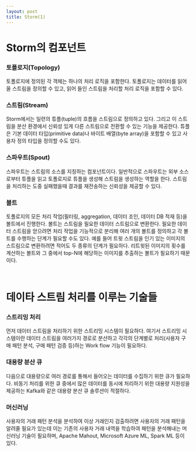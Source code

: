 ```yaml
---
layout: post
title: Storm(1)
---
```


# Storm의 컴포넌트

### 토폴로지(Topology)
토폴로지에 정의된 각 객체는 하나의 처리 로직을 포함한다. 토폴로지는 데이터를 읽어올 스트림을 정의할 수 있고, 읽어 들인 스트림을 처리할 처리 로직을 포함할 수 있다.

### 스트림(Stream)
Storm에서는 일련의 튜플(tuple)의 흐름을 스트림으로 정의하고 있다. 그리고 이 스트림을 분산 환경에서 신뢰성 있게 다른 스트림으로 전환할 수 있는 기능을 제공한다. 튜플은 기본 데이터 타입(primitive data)나 바이트 배열(byte array)을 포함할 수 있고 사용자 정의 타입을 정의할 수도 있다.

### 스파우트(Spout)
스파우트는 스트림의 소스를 지칭하는 컴포넌트이다. 일반적으로 스파우트는 외부 소스로부터 튜플을 읽고 토폴로지로 튜플을 생성해 스트림을 생성하는 역할을 한다. 스트림을 처리하는 도중 실패했을때 결과를 재전송하는 신뢰성을 제공할 수 있다.

### 볼트
토폴로지의 모든 처리 작업(필터링, aggregation, 데이터 조인, 데이터 DB 적재 등)을 볼트에서 진행한다. 볼트는 스트림을 필요한 데이터 스트림으로 변환한다. 필요한 데이터 스트림을 얻으려면 처리 작업을 기능적으로 분리해 여러 개의 볼트를 정의하고 각 볼트를 수행하는 단계가 필요할 수도 있다. 예를 들어 트윗 스트림을 인기 있는 이미지의 스트림으로 변환하려면 적어도 두 종류의 단계가 필요하다. 리트윗된 이미지의 횟수를 계산하는 볼트와 그 중에서 top-N에 해당하는 이미지를 추출하는 볼트가 필요하기 때문이다.

<br>

# 데이타 스트림 처리를 이루는 기술들

### 스트리밍 처리
먼저 데이터 스트림을 처리하기 위한 스트리밍 시스템이 필요하다. 여기서 스트리밍 시스템이란 데이터 스트림을 여러가지 경로로 분산하고 각각의 단계별로 처리(사용자 구매 패턴 분석, 구매 패턴 검증 등)하는 Work flow 기능이 필요하다.

### 대용량 분산 큐
다음으로 대용량으로 여러 경로를 통해서 들어오는 데이터를 수집하기 위한 큐가 필요하다. 비동기 처리를 위한 큐 중에서 많은 데이터를 동시에 처리하기 위한 대용량 지원성을 제공하는 Kafka와 같은 대용량 분산 큐 솔루션이 적절하다.

### 머신러닝
사용자의 거래 패턴 분석을 분석하여 이상 거래인지 검출하려면 사용자의 거래 패턴을 알려줄 필요가 있는데 이는 기존의 사용자 거래 내역을 학습하여 패턴을 분석해내는 머신러닝 기술이 필요하며, Apache Mahout, Microsoft Azure ML, Spark ML 등이 있다.
